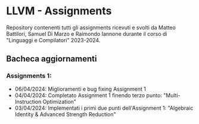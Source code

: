 # LLVM - Assignments 
Repository contenenti tutti gli assignments ricevuti e svolti da Matteo Battilori, Samuel Di Marzo e Raimondo Iannone durante il corso di "Linguaggi e Compilatori" 2023-2024.

## Bacheca aggiornamenti
### Assignments 1:

- 06/04/2024: Miglioramenti e bug fixing Assignment 1
- 04/04/2024: Completato Assignment 1 finendo terzo punto: "Multi-Instruction Optimization"
- 03/04/2024: Implementati i primi due punti dell'Assignment 1: "Algebraic Identity & Advanced Strength Reduction"
